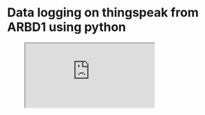 # Data logging on thingspeak from ARBD1 using python
<figure class="video_container">
<iframe src="https://thingspeak.com/channels/806491/charts/1?bgcolor=%23ffffff&color=%23d62020&dynamic=true&results=60&type=line&update=15"></iframe>
</figure>
